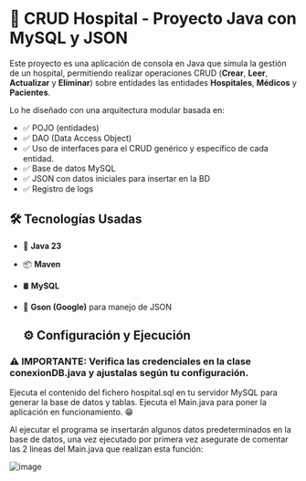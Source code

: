 # 🏥 CRUD Hospital - Proyecto Java con MySQL y JSON

Este proyecto es una aplicación de consola en Java que simula la gestión de un hospital, permitiendo realizar operaciones CRUD (**Crear**, **Leer**, **Actualizar** y **Eliminar**) sobre entidades las entidades **Hospitales**, **Médicos** y **Pacientes**.

Lo he diseñado con una arquitectura modular basada en:
- ✅ POJO (entidades)
- ✅ DAO (Data Access Object)
- ✅ Uso de interfaces para el CRUD genérico y específico de cada entidad.
- ✅ Base de datos MySQL
- ✅ JSON con datos iniciales para insertar en la BD
- ✅ Registro de logs

## 🛠 Tecnologías Usadas

- 🧠 **Java 23**
- 📦 **Maven**
- 🛢️ **MySQL**
- 📄 **Gson (Google)** para manejo de JSON

  ## ⚙ Configuración y Ejecución
### ⚠️ IMPORTANTE: Verifica las credenciales en la clase conexionDB.java y ajustalas según tu configuración.
  Ejecuta el contenido del fichero hospital.sql en tu servidor MySQL para generar la base de datos y tablas.
  Ejecuta el Main.java para poner la aplicación en funcionamiento. 😁
  
  Al ejecutar el programa se insertarán algunos datos predeterminados en la base de datos, una vez ejecutado por primera vez asegurate de comentar las 2 lineas del Main.java que realizan esta función:
  
  ![image](https://github.com/user-attachments/assets/8e93609c-9422-43f3-8765-fb9db8c7c167)

